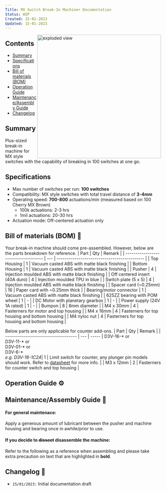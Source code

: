 ```yaml
---
Title: MX Switch Break-In Machine+ Documentation
Status: WIP
Created: 15-01-2023
Updated: 15-01-2023
---
```

<img src="Images/Exploded_View.gif" align="right" width="400px" alt="exploded view">

## Contents
- [Summary](#summary)
- [Specifications](#specifications)
- [Bill of materials (BOM)](#bill-of-materials-bom-)
- [Operation Guide](#operation-guide-%EF%B8%8F)
- [Maintenance/Assembly Guide](#maintenanceassembly-guide-)
- [Changelog](#changelog-)

## Summary
Plus-sized break-in machine for MX style switches with the capability of breaking in 100 switches at one go.

## Specifications
- Max number of switches per run: **100 switches**
- Compatibility: MX style switches with total travel distance of **3-4mm**
- Operating speed: **700-800** actuations/min (measured based on 100 Cherry MX Brown)
  - 100k actuations: 2-3 hrs
  - 1mil actuations: 20-30 hrs 
- Actuation mode: Off-centered actuation only

## Bill of materials (BOM) 📜
Your break-in machine should come pre-assembled. However, below are the parts breakdown for reference.
| Part                                 | Qty | Remark                                       |
| ------------------------------------ | --- | -------------------------------------------- |
| Top Housing                          | 1   | Vacuum casted ABS with matte black finishing |
| Bottom Housing                       | 1   | Vacuum casted ABS with matte black finishing |
| Pusher                               | 4   | Injection moulded ABS with matte black finishing |
| Off centered insert (40A duro)       | 4   | Injection moulded TPU in blue |
| Switch plate (5 x 5)                 | 4   | Injection moulded ABS with matte black finishing |
| Spacer card (~0.25mm)                | 16  | Paper card with ~0.25mm thick |
| Bearing/motor connector              | 1   | Vacuum casted ABS with matte black finishing |
| 625ZZ bearing with POM wheel         | 1   | - |
| DC Motor with planetary gearbox      | 1   | - |
| Power supply (24V 1A rated)          | 1   | - |
| Bumpon                               | 8   | 8mm diameter |
| M4 x 30mm                            | 4   | Fasterners for motor and top housing |
| M4 x 16mm                            | 4   | Fasterners for top housing and bottom housing |
| M4 nyloc nut                         | 4   | Fasterners for top housing and bottom housing |

Below parts are only applicable for counter add-ons.
| Part                                 | Qty | Remark  |
| ------------------------------------ | --- | -----
| D3V-16-\* or<br>D3V-11-\* or<br>D3V-01-\* or<br>D3V-6-\*<br> *e.g. D3V-16-1C24*| 1   | Limit switch for counter, any plunger pin models should work. Refer to [datasheet](/Production/Datasheet/D3V.pdf) for more info. |
| M3 x 12mm                            | 2   | Fasterners for counter switch and top housing |

## Operation Guide ⚙️

## Maintenance/Assembly Guide 🔧
#### For general maintenace:
Apply a generous amount of lubricant between the pusher and machine housing and bearing once in awhile/prior to use.

#### If you decide to <del>dissect</del> disassemble the machine: 
Refer to the following as a reference when assembling and please take extra precaution on text that are highlighted in **bold**. 

## Changelog 📒
- `15/01/2023:` Initial documentation draft 
